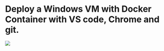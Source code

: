# Deploy a Windows VM with Docker Container with VS code, Chrome and git.





<a href="https://portal.azure.com/#create/Microsoft.Template/uri/https%3A%2F%2Fraw.githubusercontent.com%2FAjeetChouksey%2FIaCLab%2Fmaster%2F201-VM-Docker-VSCode%2Fazuredeploy.json" target="_blank">
    <img src="http://azuredeploy.net/deploybutton.png"/>
</a>

<!-- 
 #<a href="https://portal.azure.us/#create/Microsoft.Template/uri/https%3A%2F%2Fraw.githubusercontent.com%2FAjeetChouksey%2FIaCLab%2Fmaster%2F201-VM-Docker-VSCode%2Fazuredeploy.json" target="_blank">
<img  src="https://raw.githubusercontent.com/Azure/azure-quickstart-templates/master/1-CONTRIBUTION-GUIDE/images/deploytoazuregov.png"
</a>
<a href="http://armviz.io/#/?load=https%3A%2F%2Fraw.githubusercontent.com%2FAjeetChouksey%2FIaCLab%2Fmaster%2F201-VM-Docker-VSCode%2Fazuredeploy.json" target="_blank">
    <img src="http://armviz.io/visualizebutton.png"/>
</a>


-->